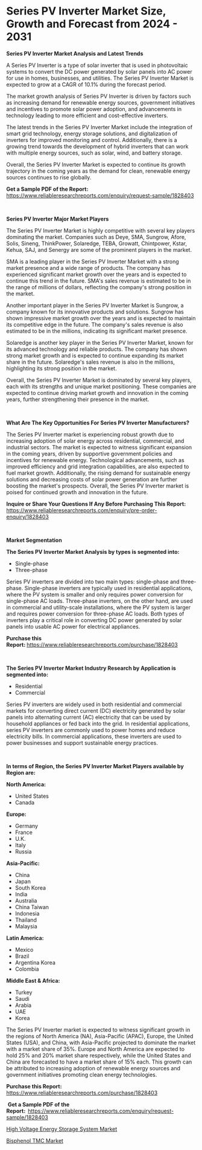 <p><h1>Series PV Inverter Market Size, Growth and Forecast from 2024 - 2031</h1></p><p><strong>Series PV Inverter Market Analysis and Latest Trends</strong></p>
<p><p>A Series PV Inverter is a type of solar inverter that is used in photovoltaic systems to convert the DC power generated by solar panels into AC power for use in homes, businesses, and utilities. The Series PV Inverter Market is expected to grow at a CAGR of 10.1% during the forecast period. </p><p>The market growth analysis of Series PV Inverter is driven by factors such as increasing demand for renewable energy sources, government initiatives and incentives to promote solar power adoption, and advancements in technology leading to more efficient and cost-effective inverters. </p><p>The latest trends in the Series PV Inverter Market include the integration of smart grid technology, energy storage solutions, and digitalization of inverters for improved monitoring and control. Additionally, there is a growing trend towards the development of hybrid inverters that can work with multiple energy sources, such as solar, wind, and battery storage.</p><p>Overall, the Series PV Inverter Market is expected to continue its growth trajectory in the coming years as the demand for clean, renewable energy sources continues to rise globally.</p></p>
<p><strong>Get a Sample PDF of the Report:&nbsp;</strong> <a href="https://www.reliableresearchreports.com/enquiry/request-sample/1828403">https://www.reliableresearchreports.com/enquiry/request-sample/1828403</a></p>
<p>&nbsp;</p>
<p><strong>Series PV Inverter Major Market Players</strong></p>
<p><p>The Series PV Inverter Market is highly competitive with several key players dominating the market. Companies such as Deye, SMA, Sungrow, Afore, Solis, Sineng, ThinkPower, Solaredge, TEBA, Growatt, Chintpower, Kstar, Kehua, SAJ, and Senergy are some of the prominent players in the market.</p><p>SMA is a leading player in the Series PV Inverter Market with a strong market presence and a wide range of products. The company has experienced significant market growth over the years and is expected to continue this trend in the future. SMA's sales revenue is estimated to be in the range of millions of dollars, reflecting the company's strong position in the market.</p><p>Another important player in the Series PV Inverter Market is Sungrow, a company known for its innovative products and solutions. Sungrow has shown impressive market growth over the years and is expected to maintain its competitive edge in the future. The company's sales revenue is also estimated to be in the millions, indicating its significant market presence.</p><p>Solaredge is another key player in the Series PV Inverter Market, known for its advanced technology and reliable products. The company has shown strong market growth and is expected to continue expanding its market share in the future. Solaredge's sales revenue is also in the millions, highlighting its strong position in the market.</p><p>Overall, the Series PV Inverter Market is dominated by several key players, each with its strengths and unique market positioning. These companies are expected to continue driving market growth and innovation in the coming years, further strengthening their presence in the market.</p></p>
<p>&nbsp;</p>
<p><strong>What Are The Key Opportunities For Series PV Inverter Manufacturers?</strong></p>
<p><p>The Series PV Inverter market is experiencing robust growth due to increasing adoption of solar energy across residential, commercial, and industrial sectors. The market is expected to witness significant expansion in the coming years, driven by supportive government policies and incentives for renewable energy. Technological advancements, such as improved efficiency and grid integration capabilities, are also expected to fuel market growth. Additionally, the rising demand for sustainable energy solutions and decreasing costs of solar power generation are further boosting the market's prospects. Overall, the Series PV Inverter market is poised for continued growth and innovation in the future.</p></p>
<p><strong>Inquire or Share Your Questions If Any Before Purchasing This Report:</strong> <a href="https://www.reliableresearchreports.com/enquiry/pre-order-enquiry/1828403">https://www.reliableresearchreports.com/enquiry/pre-order-enquiry/1828403</a></p>
<p>&nbsp;</p>
<p><strong>Market Segmentation</strong></p>
<p><strong>The Series PV Inverter Market Analysis by types is segmented into:</strong></p>
<p><ul><li>Single-phase</li><li>Three-phase</li></ul></p>
<p><p>Series PV inverters are divided into two main types: single-phase and three-phase. Single-phase inverters are typically used in residential applications, where the PV system is smaller and only requires power conversion for single-phase AC loads. Three-phase inverters, on the other hand, are used in commercial and utility-scale installations, where the PV system is larger and requires power conversion for three-phase AC loads. Both types of inverters play a critical role in converting DC power generated by solar panels into usable AC power for electrical appliances.</p></p>
<p><strong>Purchase this Report:&nbsp;</strong><a href="https://www.reliableresearchreports.com/purchase/1828403">https://www.reliableresearchreports.com/purchase/1828403</a></p>
<p>&nbsp;</p>
<p><strong>The Series PV Inverter Market Industry Research by Application is segmented into:</strong></p>
<p><ul><li>Residential</li><li>Commercial</li></ul></p>
<p><p>Series PV inverters are widely used in both residential and commercial markets for converting direct current (DC) electricity generated by solar panels into alternating current (AC) electricity that can be used by household appliances or fed back into the grid. In residential applications, series PV inverters are commonly used to power homes and reduce electricity bills. In commercial applications, these inverters are used to power businesses and support sustainable energy practices.</p></p>
<p>&nbsp;</p>
<p><strong>In terms of Region, the Series PV Inverter Market Players available by Region are:</strong></p>
<p>
    <p> <strong> North America: </strong>
        <ul>
            <li>United States</li>
            <li>Canada</li>
        </ul>
        </p> 
    <p> <strong> Europe: </strong>
        <ul>
            <li>Germany</li>
            <li>France</li>
            <li>U.K.</li>
            <li>Italy</li>
            <li>Russia</li>
        </ul>
        </p> 
    <p> <strong> Asia-Pacific: </strong>
        <ul>
            <li>China</li>
            <li>Japan</li>
            <li>South Korea</li>
            <li>India</li>
            <li>Australia</li>
            <li>China Taiwan</li>
            <li>Indonesia</li>
            <li>Thailand</li>
            <li>Malaysia</li>
        </ul>
        </p> 
    <p> <strong> Latin America: </strong>
        <ul>
            <li>Mexico</li>
            <li>Brazil</li>
            <li>Argentina Korea</li>
            <li>Colombia</li>
        </ul>
        </p> 
    <p> <strong> Middle East & Africa: </strong>
        <ul>
            <li>Turkey</li>
            <li>Saudi</li>
            <li>Arabia</li>
            <li>UAE</li>
            <li>Korea</li>
        </ul>
    </p>
    </p>
<p><p>The Series PV Inverter market is expected to witness significant growth in the regions of North America (NA), Asia-Pacific (APAC), Europe, the United States (USA), and China, with Asia-Pacific projected to dominate the market with a market share of 35%. Europe and North America are expected to hold 25% and 20% market share respectively, while the United States and China are forecasted to have a market share of 15% each. This growth can be attributed to increasing adoption of renewable energy sources and government initiatives promoting clean energy technologies.</p></p>
<p><strong>Purchase this Report: </strong><a href="https://www.reliableresearchreports.com/purchase/1828403">https://www.reliableresearchreports.com/purchase/1828403</a></p>
<p>&nbsp;<strong>Get a Sample PDF of the Report:&nbsp;&nbsp;</strong><a href="https://www.reliableresearchreports.com/enquiry/request-sample/1828403">https://www.reliableresearchreports.com/enquiry/request-sample/1828403</a></p>
<p><strong></strong></p>
<p><p><a href="https://github.com/Angelnienowdseej3e45z3p8c/Market-Research-Report-List-1/blob/main/high-voltage-energy-storage-system-market.md">High Voltage Energy Storage System Market</a></p><p><a href="https://extreme-scabiosa-c81.notion.site/Bisphenol-TMC-Market-Furnish-Information-about-Market-Size-Market-Share-Market-Dynamics-and-Proje-67a95629260f4a089b94940286cf6f13">Bisphenol TMC Market</a></p></p>